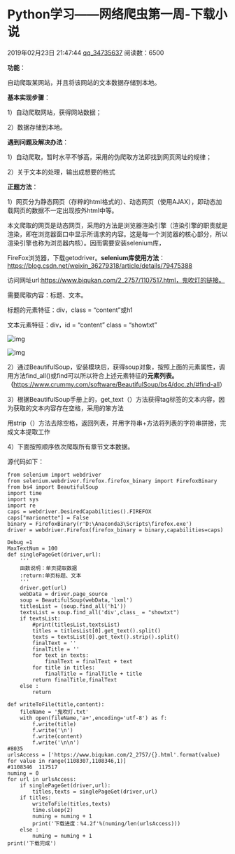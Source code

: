 # Python学习——网络爬虫第一周-下载小说

2019年02月23日 21:47:44 [qq_34735637](https://me.csdn.net/qq_34735637) 阅读数：6500

**功能**：

自动爬取某网站，并且将该网站的文本数据存储到本地。

**基本实现步骤**：

1）自动爬取网站，获得网站数据；

2）数据存储到本地。

**遇到问题及解决办法**：

1）自动爬取，暂时水平不够高，采用的伪爬取方法即找到网页网址的规律；

2）关于文本的处理，输出成想要的格式

**正题方法**：

1）网页分为静态网页（存粹的html格式的）、动态网页（使用AJAX），即动态加载网页的数据不一定出现按外html中等。

本文爬取的网页是动态网页，采用的方法是浏览器渲染引擎（渲染引擎的职责就是渲染，即在浏览器窗口中显示所请求的内容。这是每一个浏览器的核心部分，所以渲染引擎也称为浏览器内核）。因而需要安装selenium库，

FireFox浏览器，下载getodriver。**selenium库使用方法**：<https://blog.csdn.net/weixin_36279318/article/details/79475388>

访问网址url:https://www.biqukan.com/2_2757/1107517.html，鬼吹灯的链接。

需要爬取内容：标题、文本。

标题的元素特征：div，class = “content”或h1

文本元素特征：div，id = “content” class = “showtxt”

![img](https://img-blog.csdnimg.cn/20190223211319990.png)

![img](https://img-blog.csdnimg.cn/20190223211503790.png?x-oss-process=image/watermark,type_ZmFuZ3poZW5naGVpdGk,shadow_10,text_aHR0cHM6Ly9ibG9nLmNzZG4ubmV0L3FxXzM0NzM1NjM3,size_16,color_FFFFFF,t_70)

2）通过BeautifulSoup，安装模块后，获得soup对象，按照上面的元素属性，调用方法find_all()或find可以所以符合上述元素特征的**元素列表。（**<https://www.crummy.com/software/BeautifulSoup/bs4/doc.zh/#find-all>）

3）根据BeautifulSoup手册上的，get_text（）方法获得tag标签的文本内容，因为获取的文本内容存在空格，采用的笨方法

用strip（）方法去除空格，返回列表，并用字符串+方法将列表的字符串拼接，完成文本提取工作

4）下面按照顺序依次爬取所有章节文本数据。

源代码如下：

```
from selenium import webdriver
from selenium.webdriver.firefox.firefox_binary import FirefoxBinary
from bs4 import BeautifulSoup
import time
import sys
import re
caps = webdriver.DesiredCapabilities().FIREFOX
caps["marionette"] = False
binary = FirefoxBinary(r'D:\Anaconda3\Scripts\firefox.exe')
driver = webdriver.Firefox(firefox_binary = binary,capabilities=caps)

Debug =1
MaxTextNum = 100
def singlePageGet(driver,url):
    '''
    函数说明：单页提取数据
    :return:单页标题、文本
    '''
    driver.get(url)
    webData = driver.page_source
    soup = BeautifulSoup(webData,'lxml')
    titlesList = (soup.find_all('h1'))
    textsList = soup.find_all('div',class_ = "showtxt")
    if textsList:
        #print(titlesList,textsList)
        titles = titlesList[0].get_text().split()
        texts = textsList[0].get_text().strip().split()
        finalText = ''
        finalTitle = ''
        for text in texts:
            finalText = finalText + text
        for title in titles:
            finalTitle = finalTitle + title
        return finalTitle,finalText
    else :
        return

def writeToFile(title,content):
    fileName = '鬼吹灯.txt'
    with open(fileName,'a+',encoding='utf-8') as f:
        f.write(title)
        f.write('\n')
        f.write(content)
        f.write('\n\n')
#8035
urlsAccess = ['https://www.biqukan.com/2_2757/{}.html'.format(value) for value in range(1108307,1108346,1)]
#1108346  117517
numing = 0
for url in urlsAccess:
    if singlePageGet(driver,url):
        titles,texts = singlePageGet(driver,url)
    if titles:
        writeToFile(titles,texts)
        time.sleep(2)
        numing = numing + 1
        print('下载进度：%4.2f'%(numing/len(urlsAccess)))
    else :
        numing = numing + 1
print('下载完成')
```